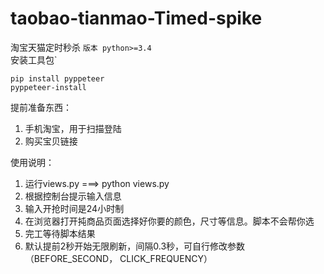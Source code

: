 # taobao-tianmao-Timed-spike
淘宝天猫定时秒杀
```版本 python>=3.4```  
安装工具包`
```
pip install pyppeteer
pyppeteer-install
```
提前准备东西： 
1. 手机淘宝，用于扫描登陆
2. 购买宝贝链接

使用说明：     
1.  运行views.py ===> python views.py
2.  根据控制台提示输入信息
3.  输入开抢时间是24小时制  
4.  在浏览器打开扽商品页面选择好你要的颜色，尺寸等信息。脚本不会帮你选
5.  完工等待脚本结果
6.  默认提前2秒开始无限刷新，间隔0.3秒，可自行修改参数（BEFORE_SECOND， CLICK_FREQUENCY）




